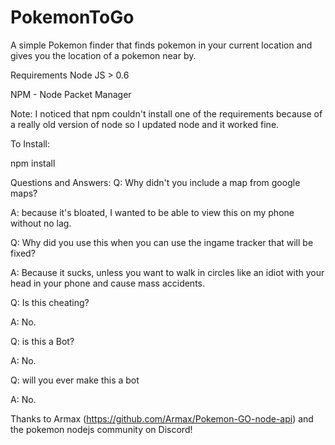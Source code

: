 # PokemonToGo
A simple Pokemon finder that finds pokemon in your current location and gives you the location of a pokemon near by.


Requirements Node JS > 0.6

NPM - Node Packet Manager


Note: I noticed that npm couldn't install one of the requirements because of a really old version of node so I updated node and it worked fine.


To Install:

npm install


Questions and Answers:
Q: Why didn't you include a map from google maps?

A: because it's bloated, I wanted to be able to view this on my phone without no lag.


Q: Why did you use this when you can use the ingame tracker that will be fixed?

A: Because it sucks, unless you want to walk in circles like an idiot with your head in your phone and cause mass accidents.


Q: Is this cheating?

A: No.


Q: is this a Bot?

A: No.


Q: will you ever make this a bot

A: No.


Thanks to Armax (https://github.com/Armax/Pokemon-GO-node-api) and the pokemon nodejs community on Discord!
